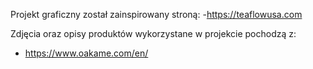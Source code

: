 Projekt graficzny został zainspirowany stroną:
-https://teaflowusa.com

Zdjęcia oraz opisy produktów  wykorzystane w projekcie pochodzą z:
- https://www.oakame.com/en/
  
